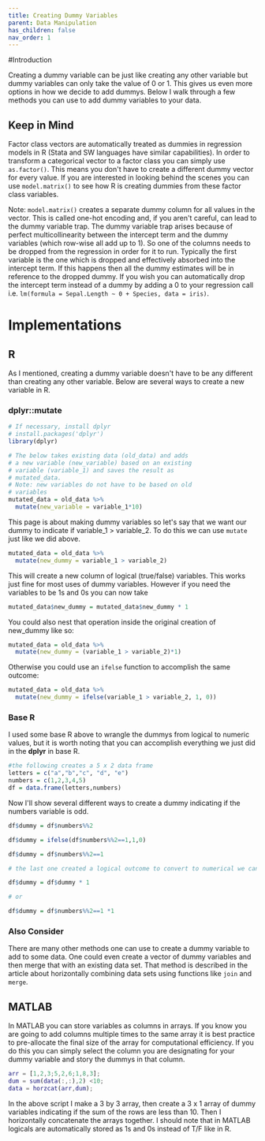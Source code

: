 ```yaml
---
title: Creating Dummy Variables
parent: Data Manipulation
has_children: false
nav_order: 1
---
```


#Introduction

Creating a dummy variable can be just like creating any other variable but dummy variables can only take the value of 0 or 1. This gives us even more options in how we decide to add dummys. Below I walk through a few methods you can use to add dummy variables to your data.

## Keep in Mind

Factor class vectors are automatically treated as dummies in regression models in R (Stata and SW languages have similar capabilities). In order to transform a categorical vector to a factor class you can simply use `as.factor()`. This means you don't have to create a different dummy vector for every value. If you are interested in looking behind the scenes you can use `model.matrix()` to see how R is creating dummies from these factor class variables.

Note: `model.matrix()` creates a separate dummy column for all values in the vector. This is called one-hot encoding and, if you aren't careful, can lead to the dummy variable trap. The dummy variable trap arises because of perfect multicollinearity between the intercept term and the dummy variables (which row-wise all add up to 1). So one of the columns needs to be dropped from the regression in order for it to run. Typically the first variable is the one which is dropped and effectively absorbed into the intercept term. If this happens then all the dummy estimates will be in reference to the dropped dummy. If you wish you can automatically drop the intercept term instead of a dummy by adding a 0 to your regression call i.e. `lm(formula = Sepal.Length ~ 0 + Species, data = iris)`.

# Implementations

## R

As I mentioned, creating a dummy variable doesn't have to be any different than creating any other variable. Below are several ways to create a new variable in R.

### dplyr::mutate

```r
# If necessary, install dplyr
# install.packages('dplyr')
library(dplyr)

# The below takes existing data (old_data) and adds
# a new variable (new_variable) based on an existing
# variable (variable_1) and saves the result as
# mutated_data.
# Note: new variables do not have to be based on old
# variables
mutated_data = old_data %>%
  mutate(new_variable = variable_1*10)
```

This page is about making dummy variables so let's say that we want our dummy to indicate if variable_1 > variable_2. To do this we can use `mutate` just like we did above.

```r
mutated_data = old_data %>%
  mutate(new_dummy = variable_1 > variable_2)
```

This will create a new column of logical (true/false) variables. This works just fine for most uses of dummy variables. However if you need the variables to be 1s and 0s you can now take

```r
mutated_data$new_dummy = mutated_data$new_dummy * 1
```

You could also nest that operation inside the original creation of new_dummy like so:

```r
mutated_data = old_data %>%
  mutate(new_dummy = (variable_1 > variable_2)*1)
```

Otherwise you could use an `ifelse` function to accomplish the same outcome:

```r
mutated_data = old_data %>%
  mutate(new_dummy = ifelse(variable_1 > variable_2, 1, 0))
```

### Base R

I used some base R above to wrangle the dummys from logical to numeric values, but it is worth noting that you can accomplish everything we just did in the **dplyr** in base R.

```r
#the following creates a 5 x 2 data frame
letters = c("a","b","c", "d", "e")
numbers = c(1,2,3,4,5)
df = data.frame(letters,numbers)
```

Now I'll show several different ways to create a dummy indicating if the numbers variable is odd.

```r
df$dummy = df$numbers%%2

df$dummy = ifelse(df$numbers%%2==1,1,0)

df$dummy = df$numbers%%2==1

# the last one created a logical outcome to convert to numerical we can either

df$dummy = df$dummy * 1

# or

df$dummy = df$numbers%%2==1 *1

```

### Also Consider

There are many other methods one can use to create a dummy variable to add to some data. One could even create a vector of dummy variables and then merge that with an existing data set. That method is described in the article about horizontally combining data sets using functions like `join` and `merge`.

## MATLAB

In MATLAB you can store variables as columns in arrays. If you know you are going to add columns multiple times to the same array it is best practice to pre-allocate the final size of the array for computational efficiency. If you do this you can simply select the column you are designating for your dummy variable and story the dummys in that column.

```MATLAB
arr = [1,2,3;5,2,6;1,8,3];
dum = sum(data(:,:),2) <10;
data = horzcat(arr,dum);
```
In the above script I make a 3 by 3 array, then create a 3 x 1 array of dummy variables indicating if the sum of the rows are less than 10. Then I horizontally concatenate the arrays together. I should note that in MATLAB logicals are automatically stored as 1s and 0s instead of T/F like in R.


